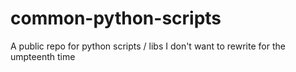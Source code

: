 # common-python-scripts
A public repo for python scripts / libs I don't want to rewrite for the umpteenth time
